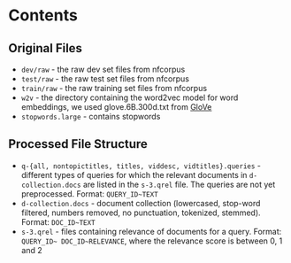 # Contents

## Original Files

* `dev/raw`         - the raw dev set files from nfcorpus
* `test/raw`        - the raw test set files from nfcorpus
* `train/raw`       - the raw training set files from nfcorpus
* `w2v`             - the directory containing the word2vec model for word embeddings, we used glove.6B.300d.txt from [GloVe](https://nlp.stanford.edu/projects/glove/)
* `stopwords.large` - contains stopwords

## Processed File Structure

* `q-{all, nontopictitles, titles, viddesc, vidtitles}.queries` - different types of queries for which the relevant documents in `d-collection.docs` are listed in the `s-3.qrel` file. The queries are not yet preprocessed. Format: `QUERY_ID~TEXT`
* `d-collection.docs` - document collection (lowercased, stop-word filtered, numbers removed, no punctuation, tokenized, stemmed). Format: `DOC_ID~TEXT`
* `s-3.qrel`          - files containing relevance of documents for a query. Format: `QUERY_ID~ DOC_ID~RELEVANCE`, where the relevance score is between 0, 1 and 2
